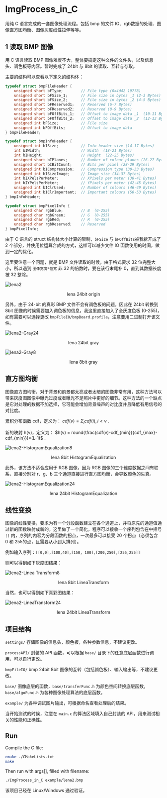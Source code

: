 # ImgProcess_in_C

用纯 C 语言完成的一套图像处理流程。包括 bmp 的文件 IO、rgb数据的处理、图像直方图均衡、图像灰度线性拉伸等等。



## 1 读取 BMP 图像

用 C 语言读取 BMP 图像难度不大，整体要搞定这种文件的文件头，以及信息头、调色板等内容。暂时完成了 24bit 与 8bit 的读取、互转与存取。



主要的结构可以查看以下定义的结构体：

```c
typedef struct bmpFileHeader {
    unsigned short bFType;        // File type (0x4d42 19778)
    unsigned short bFSize_1;      // File size in bytes _1 (2-3 Bytes)
    unsigned short bFSize_2;      // File size in bytes _2 (4-5 Bytes)
    unsigned short bFReserved1;   // Reserved (6-7 Bytes)
    unsigned short bFReserved2;   // Reserved (8-9 Bytes)
    unsigned short bFOffBits_1;   // Offset to image data _1  (10-11 Bytes)
    unsigned short bFOffBits_2;   // Offset to image data _2  (12-13 Bytes)
    unsigned int bFSize;          // File size
    unsigned int bFOffBits;       // Offset to image data
} bmpFileHeader;

typedef struct bmpInfoHeader {
    unsigned int bISize;          // Info header size (14-17 Bytes)
    int bIWidth;                  // Width  (18-21 Bytes)
    int bIHeight;                 // Height  (22-25 Bytes)
    unsigned short bIPlanes;      // Number of colour planes (26-27 Bytes)
    unsigned short bIBitCount;    // Bits per pixel (28-29 Bytes)
    unsigned int bICompression;   // Compression type (30-33 Bytes)
    unsigned int bISizeImage;     // Image size (34-37 Bytes)
    int bIXPelsPerMeter;          // XPixels per meter (38-41 Bytes)
    int bIYPelsPerMeter;          // YPixels per meter (42-45 Bytes)
    unsigned int bIClrUsed;       // Number of colours (46-49 Bytes)
    unsigned int bIClrImportant;  // Important colours (50-53 Bytes)
} bmpInfoHeader;

typedef struct bmpPixelInfo {
    unsigned char rgbBlue;        // B  (0-255)
    unsigned char rgbGreen;       // G  (0-255)
    unsigned char rgbRed;         // R  (0-255)
    unsigned char rgbReserved;    // Reserved
} bmpPixelInfo;
```

由于 C 语言的 struct 结构体大小计算的限制，`bFSize` 与 `bFOffBits`被我拆开成了 2 个部分，并使用位运算合成的方式，这样可以减少文件 IO 函数使用的时间，做到一定的优化。

这里要注意一个问题，就是 BMP 文件读取的时候，由于格式要求 32 位完整大小，所以遇到 `图像宽度*位宽` 非 32 的倍数时，要在该行末尾补 0，直到其数据长度被 32 整除。



![lena2](example/lena2.bmp)

<div align = "center">lena 24bit origin</div>



另外，由于 24-bit 的真彩 BMP 文件不会有调色板的问题，因此在 24bit 转换到 8bit 图像的时候需要加入调色板的信息，我这里直接加入了全灰度色板 (0-255)，如有需要可以选择更改 `bmpFileIO/bmpBoard.profile`，注意要用二进制打开该文件。

![lena2-Gray24](example/lena2-Gray24.bmp)

<div align = "center">lena 24bit gray</div>



![lena2-Gray8](example/lena2-Gray8.bmp)

<div align = "center">lena 8bit gray</div>





## 直方图均衡

图像直方图均衡，对于背景和前景都太亮或者太暗的图像非常有用，这种方法可以带来灰度图图像中曝光过度或者曝光不足照片中更好的细节。这种方法的一个缺点是它对处理的数据不加选择，它可能会增加背景噪声的对比度并且降低有用信号的对比度。

累积分布函数 cdf，定义为： $cdf(v) = \Sigma_i cdf(i), i < v$ .

新的映射 h(v)，定义为： $h(v) = round(\frac{cdf(v)-cdf_{min}}{cdf_{max}-cdf_{min}})*(L-1)$ .



![lena2-HistogramEqualization8](example/lena2-HistogramEqualization8.bmp)

<div align = "center">lena 8bit HistogramEqualization</div>

此外，该方法不适合应用于 RGB 图像，因为 RGB 图像的三个维度数据之间有联系，直接分别对 r、g、b 三个通道直接进行直方图均衡，会导致颜色的失真。



![lena2-HistogramEqualization24](example/lena2-HistogramEqualization24.bmp)

<div align = "center">lena 24bit HistogramEqualization</div>



## 线性变换

图像的线性变换，要求为有一个分段函数建立在各个通道上，并将原先的通道值通过新的函数映射成新的。这里做了一个简化，程序可以接收一个序列包含在中括号 `[]` 内，序列的内容为分段函数的拐点，一次最多可以接受 20 个拐点（必须包含 0 和 255的点，且需要从小到大排列）。



例如输入序列：`[[0,0],[100,40],[150, 100],[200,250],[255,255]]` 

则可以得到如下灰度图结果：

![lena2-Linea Transform8](example/lena2-Linea%20Transform8.bmp)

<div align = "center">lena 8bit LineaTransform</div>

当然，也可以得到如下真彩图结果：

![lena2-LineaTransform24](example/lena2-LineaTransform24.bmp)

<div align = "center">lena 24bit LineaTransform</div>



## 项目结构

`settings/` 存储图像的信息头，颜色板，各种参数信息，不建议更改。

`processAPI/` 封装的 API 函数，可以根据 `base/` 目录下的任意底层函数进行调用，可以自行更改。

`bmpFileIO/` bmp 24bit 8bit 图像的互转（包括颜色板）、输入输出等，不建议更改。

`base/` 图像底层的函数，`base/transferFunc.h` 为颜色空间转换底层函数，`base/algoFunc.h` 为各种图像处理算法的底层函数。

`example/` 为各种调试图片输出，可根据命名查看处理后的结果。



当开始测试的时候，注意在 `main.c` 的算法区域填入自己封装的 API，用来测试相关的性能和正确性。



## Run

Compile the C file:

```bash
cmake ./CMakeLists.txt
make
```



Then run with args[], filled with filename:

```bash
./ImgProcess_in_C example/lena2.bmp
```



该项目已经在 Linux/Windows 通过验证。